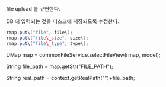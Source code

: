 file upload 를 구현한다.

DB 에 입력되는 것을 디스크에 저장되도록 수정한다.

```java
rmap.put\("file", file\);
rmap.put\("file\_size", size\);
rmap.put\("file\_type", type\);
```

UMap map = commonFileService.selectFileView\(rmap, model\);

String file\_path = map.getStr\("FILE\_PATH"\);

String real\_path = context.getRealPath\(""\)+file\_path;

